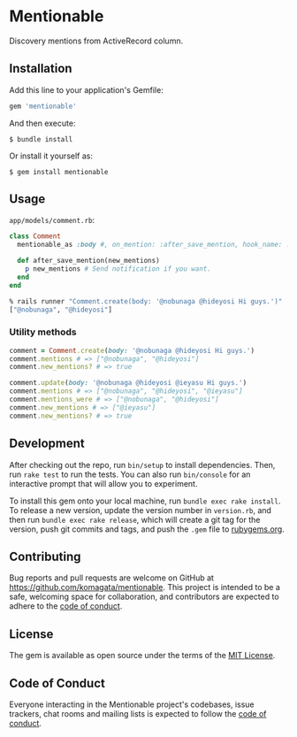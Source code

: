 # Mentionable

Discovery mentions from ActiveRecord column.

## Installation

Add this line to your application's Gemfile:

```ruby
gem 'mentionable'
```

And then execute:

    $ bundle install

Or install it yourself as:

    $ gem install mentionable

## Usage

`app/models/comment.rb`:

```ruby
class Comment
  mentionable_as :body #, on_mention: :after_save_mention, hook_name: :after_save, regexp: /@\w+/

  def after_save_mention(new_mentions)
    p new_mentions # Send notification if you want.
  end
end
```

```sh
% rails runner "Comment.create(body: '@nobunaga @hideyosi Hi guys.')"
["@nobunaga", "@hideyosi"]
```

### Utility methods

```ruby
comment = Comment.create(body: '@nobunaga @hideyosi Hi guys.')
comment.mentions # => ["@nobunaga", "@hideyosi"]
comment.new_mentions? # => true

comment.update(body: '@nobunaga @hideyosi @ieyasu Hi guys.')
comment.mentions # => ["@nobunaga", "@hideyosi", "@ieyasu"]
comment.mentions_were # => ["@nobunaga", "@hideyosi"]
comment.new_mentions # => ["@ieyasu"]
comment.new_mentions? # => true
```

## Development

After checking out the repo, run `bin/setup` to install dependencies. Then, run `rake test` to run the tests. You can also run `bin/console` for an interactive prompt that will allow you to experiment.

To install this gem onto your local machine, run `bundle exec rake install`. To release a new version, update the version number in `version.rb`, and then run `bundle exec rake release`, which will create a git tag for the version, push git commits and tags, and push the `.gem` file to [rubygems.org](https://rubygems.org).

## Contributing

Bug reports and pull requests are welcome on GitHub at https://github.com/komagata/mentionable. This project is intended to be a safe, welcoming space for collaboration, and contributors are expected to adhere to the [code of conduct](https://github.com/komagata/mentionable/blob/master/CODE_OF_CONDUCT.md).

## License

The gem is available as open source under the terms of the [MIT License](https://opensource.org/licenses/MIT).

## Code of Conduct

Everyone interacting in the Mentionable project's codebases, issue trackers, chat rooms and mailing lists is expected to follow the [code of conduct](https://github.com/komagata/mentionable/blob/master/CODE_OF_CONDUCT.md).
